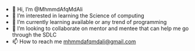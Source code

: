 - 👋 Hi, I’m @MhmmdAfqMdAli
- 👀 I’m interested in learning the Science of computing
- 🌱 I’m currently learning available or any trend of programming 
- 💞️ I’m looking to collaborate on mentor and mentee that can help me go through the SDLC 
- 📫 How to reach me mhmmdafqmdali@gmail.com

<!---
MhmmdAfqMdAli/MhmmdAfqMdAli is a ✨ special ✨ repository because its `README.md` (this file) appears on your GitHub profile.
You can click the Preview link to take a look at your changes.
--->
